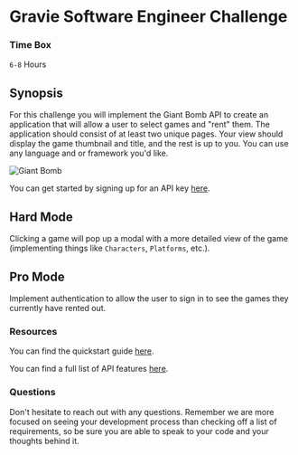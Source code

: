 # Gravie Software Engineer Challenge    

### Time Box
`6-8` Hours

## Synopsis

For this challenge you will implement the Giant Bomb API to create an application that will allow a user to select games and "rent" them. The application should consist of at least two unique pages. Your view should display the game thumbnail and title, and the rest is up to you. You can use any language and or framework you'd like.

![Giant Bomb](https://upload.wikimedia.org/wikipedia/en/4/4b/Giant_Bomb_logo.png)

You can get started by signing up for an API key [here](https://www.giantbomb.com/api/).

## Hard Mode
Clicking a game will pop up a modal with a more detailed view of the game (implementing things like `Characters`, `Platforms`, etc.).

## Pro Mode
Implement authentication to allow the user to sign in to see the games they currently have rented out.

### Resources

You can find the quickstart guide [here](https://www.giantbomb.com/forums/api-developers-3017/quick-start-guide-to-using-the-api-1427959/).

You can find a full list of API features [here](https://www.giantbomb.com/api/documentation).

### Questions

Don't hesitate to reach out with any questions. Remember we are more focused on seeing your development process than checking off a list of requirements, so be sure you are able to speak to your code and your thoughts behind it.
